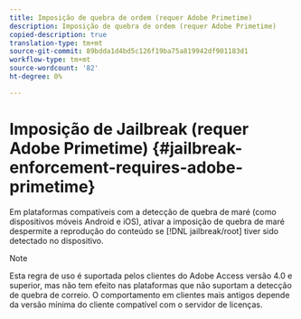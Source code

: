 ```yaml
---
title: Imposição de quebra de ordem (requer Adobe Primetime)
description: Imposição de quebra de ordem (requer Adobe Primetime)
copied-description: true
translation-type: tm+mt
source-git-commit: 89bdda1d4bd5c126f19ba75a819942df901183d1
workflow-type: tm+mt
source-wordcount: '82'
ht-degree: 0%

---
```



# Imposição de Jailbreak (requer Adobe Primetime) {#jailbreak-enforcement-requires-adobe-primetime}

Em plataformas compatíveis com a detecção de quebra de maré (como dispositivos móveis Android e iOS), ativar a imposição de quebra de maré despermite a reprodução do conteúdo se [!DNL jailbreak/root] tiver sido detectado no dispositivo.

>[!NOTE]
>
>Esta regra de uso é suportada pelos clientes do Adobe Access versão 4.0 e superior, mas não tem efeito nas plataformas que não suportam a detecção de quebra de correio. O comportamento em clientes mais antigos depende da versão mínima do cliente compatível com o servidor de licenças.

